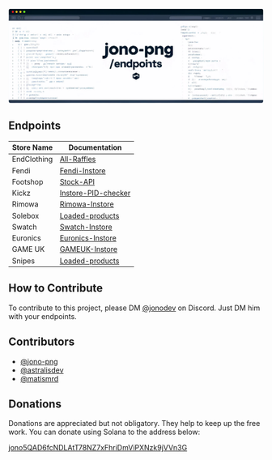 ![Banner](banner.png)

## Endpoints

| Store Name  | Documentation |
|-------------|---------------|
| EndClothing | [All-Raffles](EndClothing/All-Raffles.md) |
| Fendi       | [Fendi-Instore](Fendi/Fendi-Instore.md) |
| Footshop    | [Stock-API](Footshop/Stock-API.md) |
| Kickz       | [Instore-PID-checker](Kickz/Instore-PID-checker.md) |
| Rimowa      | [Rimowa-Instore](Rimowa/Rimowa-Instore.md) |
| Solebox     | [Loaded-products](Solebox/Loaded-products.md) |
| Swatch      | [Swatch-Instore](Swatch/Swatch-Instore.md) |
| Euronics    | [Euronics-Instore](Euronics/Euronics-Instore.md) |
| GAME UK     | [GAMEUK-Instore](GameUK/GAMEUK-Instore.md) |
| Snipes      | [Loaded-products](Snipes/Loaded-products.md) |

## How to Contribute

To contribute to this project, please DM [@jonodev](https://discordapp.com/users/696774823661011014/) on Discord. Just DM him with your endpoints. 

## Contributors

- [@jono-png](https://github.com/jono-png)
- [@astralisdev](https://github.com/astralisdev)
- [@matismrd](https://github.com/matismrd)

## Donations

Donations are appreciated but not obligatory. They help to keep up the free work. You can donate using Solana to the address below:

[jono5QAD6fcNDLAtT78NZ7xFhriDmViPXNzk9jVVn3G](solana:jono5QAD6fcNDLAtT78NZ7xFhriDmViPXNzk9jVVn3G)

